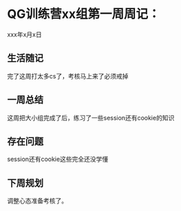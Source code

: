 # QG训练营xx组第一周周记：
xxx年x月x日

## 生活随记

完了这周打太多cs了，考核马上来了必须戒掉

## 一周总结

这周把大小组完成了后，练习了一些session还有cookie的知识

## 存在问题

session还有cookie这些完全还没学懂

## 下周规划

调整心态准备考核了。

